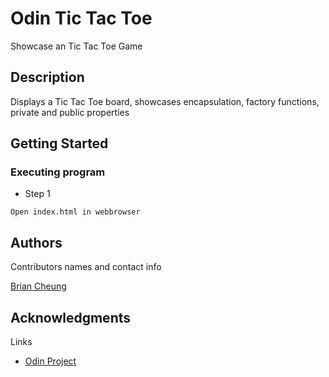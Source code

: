 # Odin Tic Tac Toe

Showcase an Tic Tac Toe Game

## Description

Displays a Tic Tac Toe board, showcases encapsulation, factory functions, private and public properties

## Getting Started

### Executing program

- Step 1

```
Open index.html in webbrowser
```

## Authors

Contributors names and contact info

[Brian Cheung](https://www.briancheung.wiki/)

## Acknowledgments

Links

- [Odin Project](https://www.theodinproject.com/lessons/node-path-javascript-tic-tac-toe)
